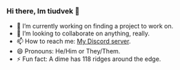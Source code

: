 ### Hi there, Im tiudvek 👋

- 🔭 I’m currently working on finding a project to work on.
- 👯 I’m looking to collaborate on anything, really.
- 📫 How to reach me: [My Discord server](https://discord.gg/rCy9CSNE6Q).
- 😄 Pronouns: He/Him or They/Them.
- ⚡ Fun fact: A dime has 118 ridges around the edge.

<!-- - 🌱 I’m currently learning
- 🤔 I’m looking for help with 
-->
